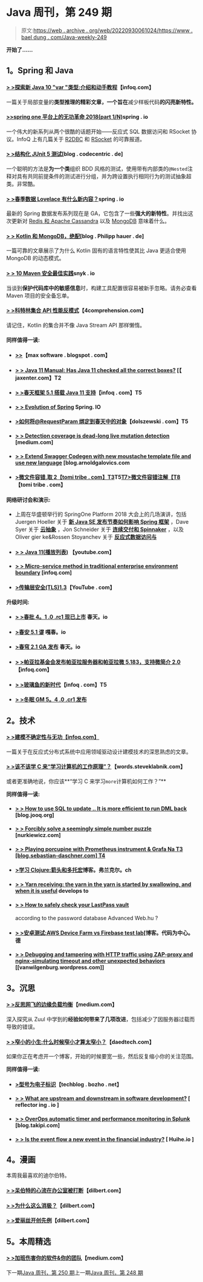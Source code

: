 # Java 周刊，第 249 期

> 原文:[https://web . archive . org/web/20220930061024/https://www . bael dung . com/Java-weekly-249](https://web.archive.org/web/20220930061024/https://www.baeldung.com/java-weekly-249)

**开始了……**

## **1。Spring 和 Java**

#### [**> >探索新 Java 10 "var "类型:介绍和动手教程**](https://web.archive.org/web/20220707143819/https://www.infoq.com/articles/java-10-var-type)【infoq.com】

一篇关于局部变量的**类型推理的精彩文章，一个旨在**减少样板代码**的闪亮新特性。**

#### [**>>spring one 平台上的无功革命 2018(part 1/N)**](https://web.archive.org/web/20220707143819/https://spring.io/blog/2018/09/27/the-reactive-revolution-at-springone-platform-2018-part-1-n)spring . io

一个伟大的新系列从两个很酷的话题开始——反应式 SQL 数据访问和 RSocket 协议。InfoQ 上有几篇关于 [R2DBC](https://web.archive.org/web/20220707143819/https://www.infoq.com/news/2018/10/springone-r2dbc) 和 [RSocket](https://web.archive.org/web/20220707143819/https://www.infoq.com/news/2018/10/rsocket-facebook) 的可靠报道。

#### [**> >结构化 JUnit 5 测试**](https://web.archive.org/web/20220707143819/https://blog.codecentric.de/en/2018/09/structured-junit-5-testing/)[blog . codecentric . de]

一个聪明的方法是**为一个类**组织 BDD 风格的测试，使用带有内部类的`@Nested`注释对具有共同前提条件的测试进行分组，并为跨设置执行相同行为的测试抽象超类。非常酷。

#### [**> >春季数据 Lovelace 有什么新内容？**](https://web.archive.org/web/20220707143819/https://spring.io/blog/2018/09/27/what-s-new-in-spring-data-lovelace)spring . io

最新的 Spring 数据发布系列现在是 GA，它包含了一些**强大的新特性**。并找出这次更新对 [Redis 和 Apache Cassandra](https://web.archive.org/web/20220707143819/https://spring.io/blog/2018/09/26/what-s-new-in-spring-data-lovelace-for-redis-and-apache-cassandra) 以及 [MongoDB](https://web.archive.org/web/20220707143819/https://spring.io/blog/2018/09/27/what-s-new-in-spring-data-lovelace-for-mongodb) 意味着什么。

#### [**> > Kotlin 和 MongoDB，绝配**](https://web.archive.org/web/20220707143819/https://blog.philipphauer.de/kotlin-mongodb-perfect-match/)[blog . Philipp hauer . de]

一篇可靠的文章展示了为什么 Kotlin 固有的语言特性使其比 Java 更适合使用 MongoDB 的动态模式。

#### [**> > 10 Maven 安全最佳实践**](https://web.archive.org/web/20220707143819/https://snyk.io/blog/10-maven-security-best-practices)snyk . io

当谈到**保护代码库中的敏感信息**时，构建工具配置很容易被新手忽略。请务必查看 Maven 项目的安全备忘单。

#### [**> >科特林集合 API 性能反模式**](https://web.archive.org/web/20220707143819/https://4comprehension.com/kotlin-collections-api-performance-antipatterns/)【4comprehension.com】

请记住，Kotlin 的集合并不像 Java Stream API 那样懒惰。

#### **同样值得一读:**

*   #### [>>](https://web.archive.org/web/20220707143819/https://marxsoftware.blogspot.com/2018/09/a-tale-of-two-oracle-jdks.html)【max software . blogspot . com】

*   #### [> > Java 11 Manual: Has Java 11 checked all the correct boxes?](https://web.archive.org/web/20220707143819/https://jaxenter.com/manual-java-11-first-impression-part-2-150153.html) [【 jaxenter.com】T2

*   #### [**> >春天框架 5.1 搭载 Java 11 支持**](https://web.archive.org/web/20220707143819/https://www.infoq.com/news/2018/09/spring-51-java-11)【infoq . com】T5

*   #### [**> > Evolution of Spring**](https://web.archive.org/web/20220707143819/https://spring.io/blog/2018/10/02/the-evolution-of-spring-fu) Spring. IO

*   #### [**>如何将@RequestParam 绑定到春天中的对象**](https://web.archive.org/web/20220707143819/http://dolszewski.com/spring/how-to-bind-requestparam-to-object/)【dolszewski . com】T5

*   #### [**> > Detection coverage is dead-long live mutation detection**](https://web.archive.org/web/20220707143819/https://medium.com/appsflyer/tests-coverage-is-dead-long-live-mutation-testing-7fd61020330e) [medium.com]

*   #### [**> > Extend Swagger Codegen with new moustache template file and use new language**](https://web.archive.org/web/20220707143819/https://blog.arnoldgalovics.com/extending-swagger-codegen-with-new-mustache-template-files-using-a-new-language/) [blog.arnoldgalovics.com

*   #### [**>微文件容错,取 2【tomi tribe . com】T3**](https://web.archive.org/web/20220707143819/https://www.tomitribe.com/blog/microprofile-fault-tolerance-take-2/)T5[T7>微文件容错注解【T8](https://web.archive.org/web/20220707143819/https://www.tomitribe.com/blog/microprofile-fault-tolerance-annotations/)【tomi tribe . com】

#### **网络研讨会和演示:**

*   上周在华盛顿举行的 SpringOne Platform 2018 大会上的几场演讲，包括 Juergen Hoeller 关于 **[新 Java SE 发布节奏如何影响 Spring 框架](https://web.archive.org/web/20220707143819/https://www.youtube.com/watch?v=onZJ8beVEtI)** ，Dave Syer 关于 **[云抽象](https://web.archive.org/web/20220707143819/https://www.youtube.com/watch?v=icZaMdNExNU)** ，Jon Schneider 关于 **[连续交付和 Spinnaker](https://web.archive.org/web/20220707143819/https://www.youtube.com/watch?v=xcD4mWo_YHE)** ，以及 Oliver gier ke&Rossen Stoyanchev 关于 **[反应式数据访问与](https://web.archive.org/web/20220707143819/https://www.youtube.com/watch?v=E3s5f-JF8z4)**
*   #### [**> > Java 11(播放列表)**](https://web.archive.org/web/20220707143819/https://www.youtube.com/playlist?list=PLX8CzqL3ArzXyA_lJzaNmrFqpLOL4aCEz) 【youtube.com】

*   #### [**> > Micro-service method in traditional enterprise environment boundary**](https://web.archive.org/web/20220707143819/https://www.infoq.com/presentations/microservices-blueprint) [infoq.com]

*   #### [**>传输层安全(TLS)1.3**](https://web.archive.org/web/20220707143819/https://www.youtube.com/watch?v=g79M8A-wg-s)【YouTube . com】

**升级时间:**

*   #### [> >春批 4。1 .0 .rc1 现已上市](https://web.archive.org/web/20220707143819/https://spring.io/blog/2018/09/26/spring-batch-4-1-0-rc1-is-now-available) 春天。io

*   #### [**>春安 5.1 谬**](https://web.archive.org/web/20220707143819/https://spring.io/blog/2018/09/27/spring-security-5-1-goes-ga) 嘎春。io

*   #### [**>春穹 2.1 GA 发布**](https://web.archive.org/web/20220707143819/https://spring.io/blog/2018/10/02/spring-vault-2-1-ga-released) 春天。io

*   #### [**> >帕亚拉基金会发布帕亚拉服务器和帕亚拉微 5.183，支持微简介 2.0**](https://web.archive.org/web/20220707143819/https://www.infoq.com/news/2018/09/payara-releases-version-5.183) 【infoq.com】

*   #### [**> >玻璃鱼的新时代**](https://web.archive.org/web/20220707143819/https://www.infoq.com/news/2018/09/a-new-era-for-glassfish)【infoq . com】T5

*   #### [**> >冬眠 GM 5。4 .0 .cr1 发布**](https://web.archive.org/web/20220707143819/http://in.relation.to/2018/10/01/hibernate-ogm-5-4-CR1-released/)

## **2。技术**

#### [**> >建模不确定性与无功【infoq.com】**](https://web.archive.org/web/20220707143819/https://www.infoq.com/articles/modeling-uncertainty-reactive-ddd)

一篇关于在反应式分布式系统中应用领域驱动设计建模技术的深思熟虑的文章。

#### [**> >该不该学 C 来“学习计算机的工作原理”？**](https://web.archive.org/web/20220707143819/https://words.steveklabnik.com/should-you-learn-c-to-learn-how-the-computer-works)【words.steveklabnik.com】

或者更准确地说，你应该**“学习 C 来学习`more`计算机如何工作？”**

**同样值得一读:**

*   #### [**> > How to use SQL to update .. It is more efficient to run DML back**](https://web.archive.org/web/20220707143819/https://blog.jooq.org/2018/09/26/how-to-use-sql-update-returning-to-run-dml-more-efficiently/) [blog.jooq.org]

*   #### [**> > Forcibly solve a seemingly simple number puzzle**](https://web.archive.org/web/20220707143819/https://www.nurkiewicz.com/2018/09/brute-forcing-seemingly-simple-number.html) [nurkiewicz.com]

*   #### [**> > Playing porcupine with Prometheus instrument & Grafa Na** T3 [blog.sebastian-daschner.com] T4](https://web.archive.org/web/20220707143819/https://blog.sebastian-daschner.com/entries/porcupine-metrics-grafana)

*   #### [**>学习 Clojure:箭头和多托宏**](https://web.archive.org/web/20220707143819/https://blog.frankel.ch/learning-clojure/2/)博客。弗兰克尔。ch

*   #### [**> > Yarn receiving: the yarn in the yarn is started by swallowing, and when it is useful**](https://web.archive.org/web/20220707143819/https://dev.to/frosnerd/yarnception-starting-yarn-within-yarn-through-gulp-and-when-it-is-useful-og3) develops to

*   #### [**> > How to safely check your LastPass vault**](https://web.archive.org/web/20220707143819/https://advancedweb.hu/2018/10/02/lastpass_pwned_passwords/)

    according to the password database Advanced Web.hu ?
*   #### [**> >安卓测试:AWS Device Farm vs Firebase test lab**](https://web.archive.org/web/20220707143819/https://blog.codecentric.de/en/2018/10/android-testing-aws-device-farm-vs-firebase-testlab/)[博客。代码为中心。德

*   #### [**> > Debugging and tampering with HTTP traffic using ZAP-proxy and nginx-simulating timeout and other unexpected behaviors**](https://web.archive.org/web/20220707143819/https://vanwilgenburg.wordpress.com/2018/10/02/zap-proxy-and-nginx/) [[vanwilgenburg.wordpress.com]]

## **3。沉思**

#### [**> >反思网飞的边缘负载均衡**](https://web.archive.org/web/20220707143819/https://netflixtechblog.com/netflix-edge-load-balancing-695308b5548c)【medium.com】

深入探究从 Zuul 中学到的**经验如何带来了几项改进**，包括减少了因服务器过载而导致的错误。

#### [**> >窄小的小生:什么时候窄小才算太窄小？**](https://web.archive.org/web/20220707143819/https://daedtech.com/narrow-niche-when-is-narrow-too-narrow/)【daedtech.com】

如果你正在考虑开一个博客，开始的时候要宽一些，然后反复缩小你的关注范围。

**同样值得一读:**

*   #### [**>型号为电子标识**](https://web.archive.org/web/20220707143819/https://techblog.bozho.net/models-for-electronic-identification/)【techblog . bozho . net】

*   #### [**> > What are upstream and downstream in software development?**](https://web.archive.org/web/20220707143819/https://reflectoring.io/upstream-downstream/) [ reflector ing . io ]

*   #### [**> > OverOps automatic timer and performance monitoring in Splunk**](https://web.archive.org/web/20220707143819/https://blog.takipi.com/overops-automated-timers-and-performance-monitoring-in-splunk/) [blog.takipi.com]

*   #### [**> > Is the event flow a new event in the financial industry?**](https://web.archive.org/web/20220707143819/https://www.confluent.io/blog/event-streaming-new-big-thing-finance) [ Huihe.io ]

## **4。漫画**

本周我最喜欢的迪尔伯特。

#### [**> >呆伯特的心流在办公室被打断**](https://web.archive.org/web/20220707143819/http://dilbert.com/strip/2018-09-30)【dilbert.com】

#### [**> >为什么这么消极？**](https://web.archive.org/web/20220707143819/http://dilbert.com/strip/2018-09-28)【dilbert.com】

#### [**> >爱丽丝开创先例**](https://web.archive.org/web/20220707143819/http://dilbert.com/strip/2015-05-29)【dilbert.com】

## **5。本周精选**

#### [**> >加班伤害你的软件&你的团队**](https://web.archive.org/web/20220707143819/https://medium.com/@plainprogrammer/overtime-hurts-your-software-your-team-1c16c99e28aa)【medium.com】

下一期[Java 周刊，第 250 期](/web/20220707143819/https://www.baeldung.com/java-weekly-250)上一期[Java 周刊，第 248 期](/web/20220707143819/https://www.baeldung.com/java-weekly-248)